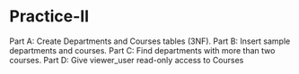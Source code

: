 # Practice-II
Part A: Create Departments and Courses tables (3NF).  Part B: Insert sample departments and courses.  Part C: Find departments with more than two courses.  Part D: Give viewer_user read-only access to Courses

